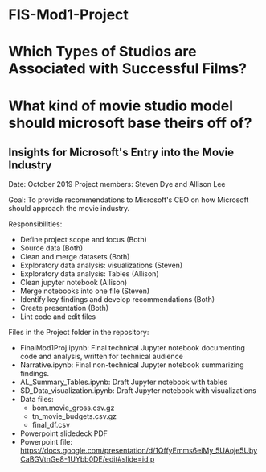 # FIS-Mod1-Project

# Which Types of Studios are Associated with Successful Films? 
# What kind of movie studio model should microsoft base theirs off of?
## Insights for Microsoft's Entry into the Movie Industry

Date: October 2019
Project members: Steven Dye and Allison Lee

Goal: To provide recommendations to Microsoft's CEO on how Microsoft should approach the movie industry.  

Responsibilities:
 - Define project scope and focus (Both)
 - Source data (Both)
 - Clean and merge datasets (Both)
 - Exploratory data analysis: visualizations (Steven)
 - Exploratory data analysis: Tables (Allison)
 - Clean jupyter notebook (Allison)
 - Merge notebooks into one file (Steven)
 - Identify key findings and develop recommendations (Both)
 - Create presentation (Both)
 - Lint code and edit files
 
 Files in the Project folder in the repository:
 - FinalMod1Proj.ipynb: Final technical Jupyter notebook documenting code and analysis, written for technical audience
 - Narrative.ipynb: Final non-technical Jupyter notebook summarizing findings. 
 - AL_Summary_Tables.ipynb: Draft Jupyter notebook with tables
 - SD_Data_visualization.ipynb: Draft Jupyter notebook with visualizations
 - Data files:
     - bom.movie_gross.csv.gz 
     - tn_movie_budgets.csv.gz
     - final_df.csv
 - Powerpoint slidedeck PDF
 - Powerpoint file: https://docs.google.com/presentation/d/1QffyEmms6eiMy_5UAoje5UbyCaBGVtnGe8-1UYbb0DE/edit#slide=id.p
 

